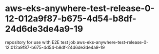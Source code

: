 # aws-eks-anywhere-test-release-0-12-012a9f87-b675-4d54-b8df-24d6de3de4a9-19
repository for use with E2E test job aws-eks-anywhere-test-release-0-12:012a9f87-b675-4d54-b8df-24d6de3de4a9-19

